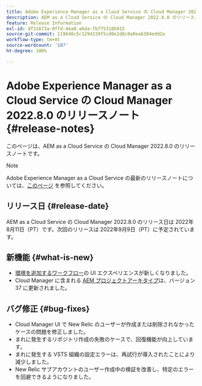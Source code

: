 ```yaml
---
title: Adobe Experience Manager as a Cloud Service の Cloud Manager 2022.8.0 のリリースノート
description: AEM as a Cloud Service の Cloud Manager 2022.8.0 のリリースノートです。
feature: Release Information
exl-id: df31673a-0ffd-4ea8-a6da-fbf75318b915
source-git-commit: 119648c5c1294339f5cd0e2d8c0a0ea6304edd2e
workflow-type: tm+mt
source-wordcount: '187'
ht-degree: 100%

---
```


# Adobe Experience Manager as a Cloud Service の Cloud Manager 2022.8.0 のリリースノート {#release-notes}

このページは、AEM as a Cloud Service の Cloud Manager 2022.8.0 のリリースノートです。

>[!NOTE]
>
>Adobe Experience Manager as a Cloud Service の最新のリリースノートについては、[このページ](/help/release-notes/release-notes-cloud/release-notes-current.md) を参照してください。

## リリース日 {#release-date}

AEM as a Cloud Service の Cloud Manager 2022.8.0 のリリース日は 2022年8月11日（PT）です。次回のリリースは 2022年9月9日（PT）に予定されています。

## 新機能 {#what-is-new}

* [環境を追加するワークフロー](/help/implementing/cloud-manager/manage-environments.md)の UI エクスペリエンスが新しくなりました。
* Cloud Manager に含まれる [AEM プロジェクトアーキタイプ](https://experienceleague.adobe.com/docs/experience-manager-core-components/using/developing/archetype/overview.html?lang=ja)は、バージョン 37 に更新されました。

## バグ修正 {#bug-fixes}

* Cloud Manager UI で New Relic のユーザーが作成または削除されなかったケースの問題を修正しました。
* まれに発生するリポジトリ作成の失敗のケースで、回復機能が向上しています。
* まれに発生する VSTS 組織の設定エラーは、再試行が導入されたことにより減少しました。
* New Relic サブアカウントのユーザー作成中の検証を改善し、特定のエラーを回避できるようになりました。

